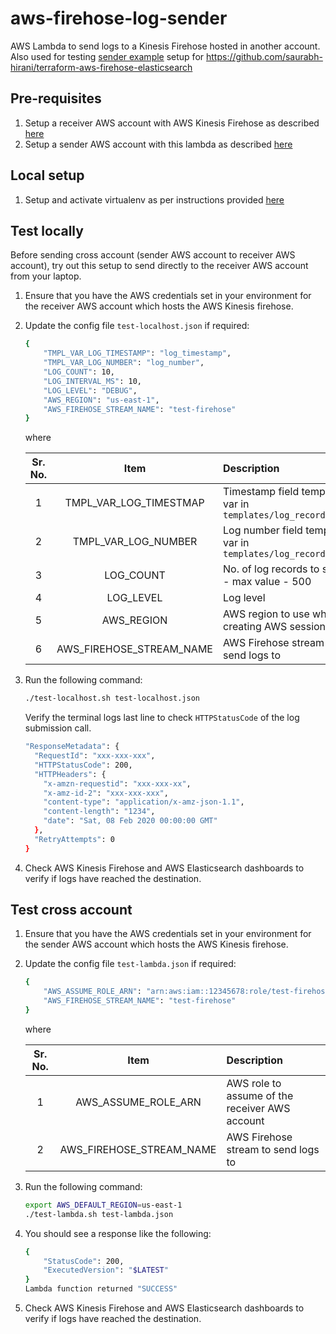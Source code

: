 # aws-firehose-log-sender

AWS Lambda to send logs to a Kinesis Firehose hosted in another account. Also used for testing [sender example](https://github.com/saurabh-hirani/terraform-aws-firehose-elasticsearch/tree/master/examples/sender) setup for https://github.com/saurabh-hirani/terraform-aws-firehose-elasticsearch

## Pre-requisites

1. Setup a receiver AWS account with AWS Kinesis Firehose as described [here](https://github.com/saurabh-hirani/terraform-aws-firehose-elasticsearch/tree/master/examples/receiver)
2. Setup a sender AWS account with this lambda as described [here](https://github.com/saurabh-hirani/terraform-aws-firehose-elasticsearch/tree/master/examples/sender)

## Local setup

1. Setup and activate virtualenv as per instructions provided [here](https://gist.github.com/saurabh-hirani/3a2d582d944a792d0e896892e0ee0dea)

## Test locally

Before sending cross account (sender AWS account to receiver AWS account), try out this setup to send directly to the receiver AWS account from
your laptop.

1. Ensure that you have the AWS credentials set in your environment for the receiver AWS account which hosts the AWS Kinesis firehose.

2. Update the config file ```test-localhost.json``` if required:

    ```sh
    {
        "TMPL_VAR_LOG_TIMESTAMP": "log_timestamp",
        "TMPL_VAR_LOG_NUMBER": "log_number",
        "LOG_COUNT": 10,
        "LOG_INTERVAL_MS": 10,
        "LOG_LEVEL": "DEBUG",
        "AWS_REGION": "us-east-1",
        "AWS_FIREHOSE_STREAM_NAME": "test-firehose"
    }
    ```

    where

    | Sr. No. | Item                     |                  Description                                                         |
    |:-------:|:-----------------------: |:------------------------------------------------------------------------------------ |
    |    1    | TMPL_VAR_LOG_TIMESTMAP   | Timestamp field template var in ```templates/log_record.json```                      |
    |    2    | TMPL_VAR_LOG_NUMBER      | Log number field template var in ```templates/log_record.json```                     |
    |    3    | LOG_COUNT                | No. of log records to send - max value - 500                                         |
    |    4    | LOG_LEVEL                | Log level                                                                            |
    |    5    | AWS_REGION               | AWS region to use while creating AWS session                                         |
    |    6    | AWS_FIREHOSE_STREAM_NAME | AWS Firehose stream to send logs to                                                  |

3. Run the following command:

    ```sh
    ./test-localhost.sh test-localhost.json
    ```

    Verify the terminal logs last line to check ```HTTPStatusCode``` of the log submission call.

    ```sh
    "ResponseMetadata": {
      "RequestId": "xxx-xxx-xxx",
      "HTTPStatusCode": 200,
      "HTTPHeaders": {
        "x-amzn-requestid": "xxx-xxx-xx",
        "x-amz-id-2": "xxx-xxx-xxx",
        "content-type": "application/x-amz-json-1.1",
        "content-length": "1234",
        "date": "Sat, 08 Feb 2020 00:00:00 GMT"
      },
      "RetryAttempts": 0
    }
    ```

4. Check AWS Kinesis Firehose and AWS Elasticsearch dashboards to verify if logs have reached the destination.

## Test cross account

1. Ensure that you have the AWS credentials set in your environment for the sender AWS account which hosts the AWS Kinesis firehose.

2. Update the config file ```test-lambda.json``` if required:

    ```sh
    {
        "AWS_ASSUME_ROLE_ARN": "arn:aws:iam::12345678:role/test-firehose-kinesis_agent",
        "AWS_FIREHOSE_STREAM_NAME": "test-firehose"
    }
    ```

    where

    | Sr. No. | Item                     |                  Description                                                         |
    |:-------:|:-----------------------: |:------------------------------------------------------------------------------------ |
    |    1    | AWS_ASSUME_ROLE_ARN      | AWS role to assume of the receiver AWS account                                       |
    |    2    | AWS_FIREHOSE_STREAM_NAME | AWS Firehose stream to send logs to                                                  |

3. Run the following command:

    ```sh
    export AWS_DEFAULT_REGION=us-east-1
    ./test-lambda.sh test-lambda.json
    ```

4. You should see a response like the following:

    ```sh
    {
        "StatusCode": 200,
        "ExecutedVersion": "$LATEST"
    }
    Lambda function returned "SUCCESS"
    ```

5. Check AWS Kinesis Firehose and AWS Elasticsearch dashboards to verify if logs have reached the destination.
